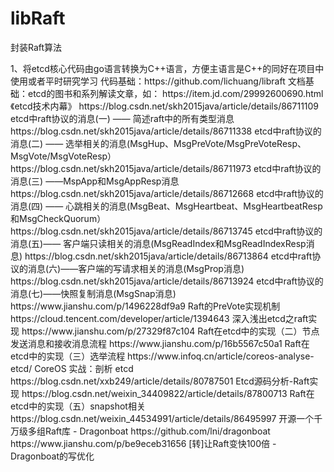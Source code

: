 # libRaft
<p>封装Raft算法 </p>
1、将etcd核心代码由go语言转换为C++语言，方便主语言是C++的同好在项目中使用或者平时研究学习
代码基础：https://github.com/lichuang/libraft
文档基础：etcd的图书和系列解读文章，如：
https://item.jd.com/29992600690.html
《etcd技术内幕》
https://blog.csdn.net/skh2015java/article/details/86711109
etcd中raft协议的消息(一) —— 简述raft中的所有类型消息
https://blog.csdn.net/skh2015java/article/details/86711338
etcd中raft协议的消息(二) —— 选举相关的消息(MsgHup、MsgPreVote/MsgPreVoteResp、MsgVote/MsgVoteResp）
https://blog.csdn.net/skh2015java/article/details/86711973
etcd中raft协议的消息(三) ——MspApp和MsgAppResp消息
https://blog.csdn.net/skh2015java/article/details/86712668
etcd中raft协议的消息(四) —— 心跳相关的消息(MsgBeat、MsgHeartbeat、MsgHeartbeatResp和MsgCheckQuorum）
https://blog.csdn.net/skh2015java/article/details/86713745
etcd中raft协议的消息(五)—— 客户端只读相关的消息(MsgReadIndex和MsgReadIndexResp消息)
https://blog.csdn.net/skh2015java/article/details/86713864
etcd中raft协议的消息(六)——客户端的写请求相关的消息(MsgProp消息)
https://blog.csdn.net/skh2015java/article/details/86713924
etcd中raft协议的消息(七)——快照复制消息(MsgSnap消息)
https://www.jianshu.com/p/1496228df9a9
Raft的PreVote实现机制
https://cloud.tencent.com/developer/article/1394643
深入浅出etcd之raft实现
https://www.jianshu.com/p/27329f87c104
Raft在etcd中的实现（二）节点发送消息和接收消息流程
https://www.jianshu.com/p/16b5567c50a1
Raft在etcd中的实现（三）选举流程
https://www.infoq.cn/article/coreos-analyse-etcd/
CoreOS 实战：剖析 etcd
https://blog.csdn.net/xxb249/article/details/80787501
Etcd源码分析-Raft实现
https://blog.csdn.net/weixin_34409822/article/details/87800713
Raft在etcd中的实现（五）snapshot相关
https://blog.csdn.net/weixin_44534991/article/details/86495997
开源一个千万级多组Raft库 - Dragonboat
https://github.com/lni/dragonboat
https://www.jianshu.com/p/be9eceb31656
[转]让Raft变快100倍 - Dragonboat的写优化 
